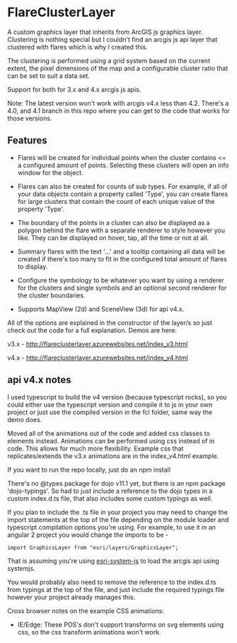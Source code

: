 # FlareClusterLayer
A custom graphics layer that inherits from ArcGIS js graphics layer. Clustering is nothing special but I couldn't find an arcgis js api layer that clustered with flares which is why I created this.

The clustering is performed using a grid system based on the current extent, the pixel dimensions of the map and a configurable cluster ratio that can be set to suit a data set.

Support for both for 3.x and 4.x arcgis js apis.

Note: The latest version won't work with arcgis v4.x less than 4.2. There's a 4.0, and 4.1 branch in this repo where you can get to the code that works for those versions.

## Features

- Flares will be created for individual points when the cluster contains <= a configured amount of points. Selecting these clusters will open an info window for the object.

- Flares can also be created for counts of sub types. For example, if all of your data objects contain a property called 'Type', you can create flares for large clusters that contain the count of each unique value of the property 'Type'.

- The boundary of the points in a cluster can also be displayed as a polygon behind the flare with a separate renderer to style however you like. They can be displayed on hover, tap, all the time or not at all.

- Summary flares with the text '...' and a tooltip containing all data will be created if there's too many to fit in the configured total amount of flares to display.

- Configure the symbology to be whatever you want by using a renderer for the clusters and single symbols and an optional second renderer for the cluster boundaries.

- Supports MapView (2d) and SceneView (3d) for api v4.x.

All of the options are explained in the constructor of the layer/s so just check out the code for a full explanation. 
Demos are here:

v3.x - http://flareclusterlayer.azurewebsites.net/index_v3.html

v4.x - http://flareclusterlayer.azurewebsites.net/index_v4.html 

## api v4.x notes

I used typescript to build the v4 version (because typescript rocks), so you could either use the typescript version and compile it to js in your own project or just use the compiled version in the fcl folder, same way the demo does.

Moved all of the animations out of the code and added css classes to elements instead. Animations can be performed using css instead of in code. This allows for much more flexibility. Example css that replicates/extends the v3.x animations are in the index_v4.html example.

If you want to run the repo locally, just do an 
npm install

There's no @types package for dojo v11.1 yet, but there is an npm package 'dojo-typings'. So had to just include a reference to the dojo types in a custom index.d.ts file, that also includes some custom typings as well.

If you plan to include the .ts file in your project you may need to change the import statements at the top of the file depending on the module loader and typescript compilation options you're using.
For example, to use it in an angular 2 project you would change the imports to be -
```
import GraphicsLayer from "esri/layers/GraphicsLayer";
```  
That is assuming you're using [esri-system-js](https://github.com/Esri/esri-system-js) to load the arcgis api using systemjs.

You would probably also need to remove the reference to the index.d.ts from typings at the top of the file, and just include the required typings file however your project already manages this.

 Cross browser notes on the example CSS animations:
  - IE/Edge: These POS's don't support transforms on svg elements using css, so the css transform animations won't work.


